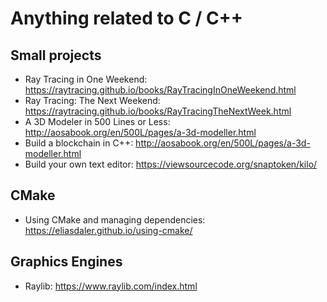 # Anything related to C / C++


## Small projects
* Ray Tracing in One Weekend: https://raytracing.github.io/books/RayTracingInOneWeekend.html
* Ray Tracing: The Next Weekend: https://raytracing.github.io/books/RayTracingTheNextWeek.html
* A 3D Modeler in 500 Lines or Less: http://aosabook.org/en/500L/pages/a-3d-modeller.html
* Build a blockchain in C++: http://aosabook.org/en/500L/pages/a-3d-modeller.html
* Build your own text editor: https://viewsourcecode.org/snaptoken/kilo/
 
## CMake
* Using CMake and managing dependencies: https://eliasdaler.github.io/using-cmake/


## Graphics Engines
* Raylib: https://www.raylib.com/index.html
